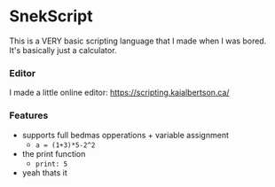 # SnekScript
This is a VERY basic scripting language that I made when I was bored.<br>
It's basically just a calculator.

### Editor
I made a little online editor: https://scripting.kaialbertson.ca/

### Features
- supports full bedmas opperations + variable assignment
  - `a = (1+3)*5-2^2`
- the print function
  - `print: 5`
- yeah thats it
